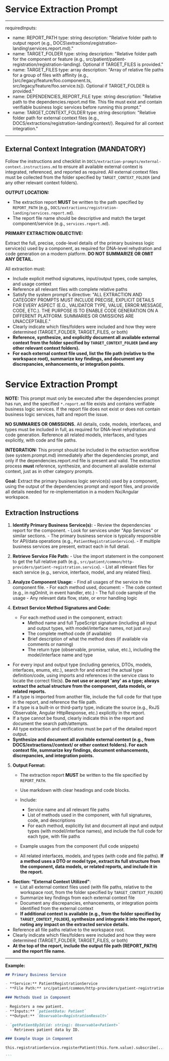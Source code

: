 # Service Extraction Prompt

---
requiredInputs:
  - name: REPORT_PATH
    type: string
    description: "Relative folder path to output report (e.g., DOCS\extractions\registration-landing\services.report.md)."
  - name: TARGET_FOLDER
     type: string
     description: "Relative folder path for the component or feature (e.g., src/patient/patient-registration/registration-landing). Optional if TARGET_FILES is provided."
  - name: TARGET_FILES
     type: array
     description: "Array of relative file paths for a group of files with affinity (e.g., [src/legacy/feature/foo.component.ts, src/legacy/feature/foo.service.ts]). Optional if TARGET_FOLDER is provided."
  - name: DEPENDENCIES_REPORT_FILE
    type: string
    description: "Relative path to the dependencies.report.md file. This file must exist and contain verifiable business logic services before running this prompt."
  - name: TARGET_CONTEXT_FOLDER
    type: string
    description: "Relative folder path for external context files (e.g., DOCS/extractions/registration-landing/context/). Required for all context integration."
---

## External Context Integration (MANDATORY)

Follow the instructions and checklist in `DOCS/extraction-prompts/external-context.instructions.md` to ensure all available external context is integrated, referenced, and reported as required.
All external context files must be collected from the folder specified by `TARGET_CONTEXT_FOLDER` (and any other relevant context folders).

**OUTPUT LOCATION:**

- The extraction report **MUST** be written to the path specified by `REPORT_PATH` (e.g., `DOCS/extractions/registration-landing/services.report.md`).
- The report file name should be descriptive and match the target component/service (e.g., `services.report.md`).


**PRIMARY EXTRACTION OBJECTIVE:**

Extract the full, precise, code-level details of the primary business logic service(s) used by a component, as required for DNA-level rehydration and code generation on a modern platform. **DO NOT SUMMARIZE OR OMIT ANY DETAIL.**

All extraction must:

- Include explicit method signatures, input/output types, code samples, and usage context
- Reference all relevant files with complete relative paths
- Satisfy the system prompt's directive: "ALL EXTRACTION AND CATEGORY PROMPTS MUST INCLUDE PRECISE, EXPLICIT DETAILS FOR EVERY ASPECT (E.G., VALIDATOR TYPE, VALUE, ERROR MESSAGE, CODE, ETC.). THE PURPOSE IS TO ENABLE CODE GENERATION ON A DIFFERENT PLATFORM. SUMMARIES OR OMISSIONS ARE UNACCEPTABLE."
- Clearly indicate which files/folders were included and how they were determined (TARGET_FOLDER, TARGET_FILES, or both)
- **Reference, synthesize, and explicitly document all available external context from the folder specified by `TARGET_CONTEXT_FOLDER` (and any other relevant context folders).**
- **For each external context file used, list the file path (relative to the workspace root), summarize key findings, and document any discrepancies, enhancements, or integration points.**

# Service Extraction Prompt

**NOTE:** This prompt must only be executed after the dependencies prompt has run, and the specified `*.report.md` file exists and contains verifiable business logic services. If the report file does not exist or does not contain business logic services, halt and report the issue.

**NO SUMMARIES OR OMISSIONS.** All details, code, models, interfaces, and types must be included in full, as required for DNA-level rehydration and code generation. Reference all related models, interfaces, and types explicitly, with code and file paths.


**INTEGRATION:** This prompt should be included in the extraction workflow (see system.prompt.md) immediately after the dependencies prompt, and only if the dependencies.report.md file is present and valid. The extraction process **must** reference, synthesize, and document all available external context, just as in other category prompts.

**Goal:**
Extract the primary business logic service(s) used by a component, using the output of the dependencies prompt and report files, and provide all details needed for re-implementation in a modern Nx/Angular workspace.

## Extraction Instructions

1. **Identify Primary Business Service(s):** - Review the dependencies report for the component. - Look for services under "App Services" or similar sections. - The primary business service is typically responsible for API/data operations (e.g., `PatientRegistrationService`). - If multiple business services are present, extract each in full detail.

2. **Retrieve Service File Path:** - Use the import statement in the component to get the full relative path (e.g., `src/patient/common/http-providers/patient-registration.service`). - List all relevant files for each service (e.g., service, interface, model, and any related files).

3. **Analyze Component Usage:** - Find all usages of the service in the component file. - For each method used, document: - The code context (e.g., in ngOnInit, in event handler, etc.) - The full code sample of the usage - Any relevant data flow, state, or error handling logic

4. **Extract Service Method Signatures and Code:**
   - For each method used in the component, extract:
     - Method name and full TypeScript signature (including all input and output types, with model/interface names, not just `any`)
     - The complete method code (if available)
     - Brief description of what the method does (if available via comments or naming)
     - The return type (observable, promise, value, etc.), including the model/interface name and type

  - For every input and output type (including generics, DTOs, models, interfaces, enums, etc.), search for and extract the actual type definition/code, using imports and references in the service class to locate the correct file(s). **Do not use or accept 'any' as a type; always extract the actual structure from the component, data models, or related reports.**
  - If a type is imported from another file, include the full code for that type in the report, and reference the file path.
  - If a type is a built-in or third-party type, indicate the source (e.g., RxJS Observable, Angular HttpResponse, etc.) explicitly in the report.
  - If a type cannot be found, clearly indicate this in the report and document the search path/attempts.
  - All type extraction and verification must be part of the detailed report output.
  - **Synthesize and document all available external context (e.g., from DOCS/extractions/<target>/context/ or other context folders). For each context file, summarize key findings, document enhancements, discrepancies, and integration points.**


5. **Output Format:**
   - The extraction report **MUST** be written to the file specified by `REPORT_PATH`.
   - Use markdown with clear headings and code blocks.
   - Include:
     - Service name and all relevant file paths
     - List of methods used in the component, with full signatures, code, and descriptions
     - For each method, explicitly list and document all input and output types (with model/interface names), and include the full code for each type, with file paths

   - Example usages from the component (full code snippets)
   - All related interfaces, models, and types (with code and file paths). **If a method uses a DTO or model type, extract its full structure from the component, data models, or related reports, and include it in the report.**
  - **Section: "External Context Utilized"**:
    - List all external context files used (with file paths, relative to the workspace root, from the folder specified by `TARGET_CONTEXT_FOLDER`)
    - Summarize key findings from each external context file
    - Document any discrepancies, enhancements, or integration points identified from the external context
    - **If additional context is available (e.g., from the folder specified by `TARGET_CONTEXT_FOLDER`), synthesize and integrate it into the report, noting any impact on the extracted service details.**
   - Reference all file paths relative to the workspace root.
   - Clearly indicate which files/folders were included and how they were determined (TARGET_FOLDER, TARGET_FILES, or both)
   - **At the top of the report, include the output file path (REPORT_PATH) and the report file name.**

---

**Example:**

````markdown
## Primary Business Service

- **Service:** PatientRegistrationService
- **File Path:** src/patient/common/http-providers/patient-registration.service

### Methods Used in Component

- Registers a new patient.
- **Inputs:** `patientData: Patient`
- **Output:** `Observable<RegistrationResult>`

- `getPatientById(id: string): Observable<Patient>`
  - Retrieves patient data by ID.

### Example Usage in Component

this.registrationService.registerPatient(this.form.value).subscribe(...);

```
